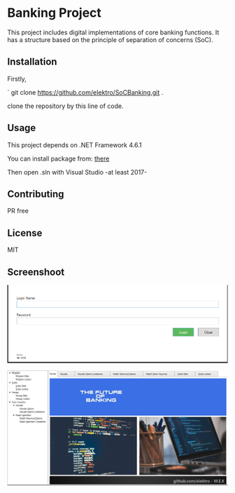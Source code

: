 # Banking Project

This project includes digital implementations of core banking functions.
It has a structure based on the principle of separation of concerns (SoC).

## Installation

Firstly,

` git clone https://github.com/eIektro/SoCBanking.git .

clone the repository by this line of code.

## Usage

This project depends on .NET Framework 4.6.1

You can install package from: [there](https://dotnet.microsoft.com/download/dotnet-framework/net461)

Then open .sln with Visual Studio -at least 2017-

## Contributing

PR free

## License

MIT

## Screenshoot

![login](./Img/SocBankingLogin.png "Login Screen")

![main](./Img/SoCBankingMain.png "Main Screen")
